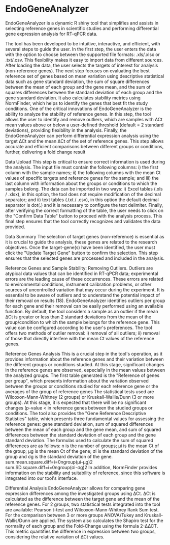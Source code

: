 # EndoGeneAnalyzer
EndoGeneAnalyzer is a dynamic R shiny tool that simplifies and assists in selecting reference genes in scientific studies and performing differential gene expression analysis for RT-qPCR data. 



The tool has been developed to be intuitive, interactive, and efficient, with several steps to guide the user. In the first step, the user enters the data with the option to choose between the supported file formats: .xls/.xlsx or .txt/.csv. This flexibility makes it easy to import data from different sources. After loading the data, the user selects the targets of interest for analysis (non-reference genes). The next step focuses on evaluating the best reference set of genes based on mean variation using descriptive statistical data such as gene standard deviation, the sum of square differences between the mean of each group and the gene mean, and the sum of squares differences between the standard deviation of each group and the gene standard deviation. It also calculates stability metrics using NormFinder, which helps to identify the genes that best fit the study conditions. One of the critical innovations of EndoGeneAnalyzer is the ability to analyze the stability of reference genes. In this step, the tool allows the user to identify and remove outliers, which are samples with ∆Ct mean values above or below a user-defined threshold (default = 2 standard deviations), providing flexibility in the analysis.
Finally, the EndoGeneAnalyzer can perform differential expression analysis using the target ∆Ct and the mean ∆Ct of the set of reference genes. This step allows accurate and efficient comparisons between different groups or conditions, further, delivering a fold change result

Data Upload
This step is critical to ensure correct information is used during the analysis. The input file must contain the following columns: i) the first column with the sample names; ii) the following columns with the mean Ct values of specific targets and reference genes for the sample; and iii) the last column with information about the groups or conditions to which the samples belong.
The data can be imported in two ways: i) Excel tables (.xls / .xlsx), in this option, the tool does not require modification of the decimal separator; and ii) text tables (.txt / .csv), in this option the default decimal separator is dot(.) and it is necessary to configure the text delimiter.
Finally, after verifying the correct formatting of the table, the user needs to click on the "Confirm Data Table" button to proceed with the analysis process. This final step ensures that the tool correctly recognizes and validates the data provided.

Data Summary
The selection of target genes (non-reference) is essential as it is crucial to guide the analysis,  these genes are related to the research objectives. Once the target-gene(s) have been identified, the user must click the "Update Target Gene" button to confirm the selection. This step ensures that the selected genes are processed and included in the analysis.

Reference Genes and Sample Stability: Removing Outliers.
Outliers are atypical data values that can be identified in RT-qPCR data; experimental errors are the leading cause of these occurrences. These errors are related to environmental conditions, instrument calibration problems, or other sources of uncontrolled variation that may occur during the experiment. It is essential to be aware of outliers and to understand the potential impact of their removal on results (18).
EndoGeneAnalyzer identifies outliers per group for each gene and their removal can be easily performed using an available function. By default, the tool considers a sample as an outlier if the mean ∆Ct is greater or less than 2 standard deviations from the mean of the group/condition to which the sample belongs for the reference gene. This value can be configured according to the user's preferences. The tool offers two methods of outlier removal: i) removal of all outliers; ii) removal of those that directly interfere with the mean Ct values of the reference genes.

Reference Genes Analysis
This is a crucial step in the tool's operation, as it provides information about the reference genes and their variation between the different groups or conditions studied. At this stage, significant changes in the reference genes are observed, especially in the mean values between the analyzed groups.
The first table generated is the "Reference of genes per group", which presents information about the variation observed between the groups or conditions studied for each reference gene or the averages of the group of reference genes The statistical tests used are Wilcoxon-Mann-Whitney (2 groups) or Kruskall-Wallis/Dunn (3 or more groups). At this stage, it is expected that there will be no significant changes (p-value < in reference genes between the studied groups or conditions.
The tool also provides the "Gene Reference Descriptive Statistics" table, which presents three fundamental values for assessing the reference genes: gene standard deviation, sum of squared differences between the mean of each group and the gene mean, and sum of squared differences between the standard deviation of each group and the gene standard deviation. The formulas used to calculate the sum of squared differences are as follows: n is the number of groups; µi is the mean Ct of the group; µg is the mean Ct of the gene; σi is the standard deviation of the group and σg  is the standard deviation of the gene.
sum.mean.square.diff=i=0ngroup(µi-µg)2    sum.SD.square.diff=i=0ngroup(σi-σg)2 
In addition, NormFinder provides information on the stability and suitability of reference, since this software is integrated into our tool's interface.

Differential Analysis
EndoGeneAnalyzer allows for comparing gene expression differences among the investigated groups using ∆Ct. ∆Ct is calculated as the difference between the target gene and the mean of the reference genes. For 2 groups, two statistical tests integrated into the tool are available: Pearson t-test and Wilcoxon-Mann-Whitney Rank Sum test. For the comparison between 3 or more groups ANOVA/Tukey and Kruskall-Wallis/Dunn are applied.
The system also calculates the Shapiro test for the normality of each group and the Fold-Change using the formula 2-∆∆CT. This metric quantifies the difference in expression between two groups, considering the relative variation of ∆Ct values.

